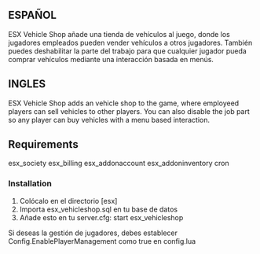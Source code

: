 ## ESPAÑOL
ESX Vehicle Shop añade una tienda de vehículos al juego, donde los jugadores empleados pueden vender vehículos a otros jugadores. También puedes deshabilitar la parte del trabajo para que cualquier jugador pueda comprar vehículos mediante una interacción basada en menús.

## INGLES
ESX Vehicle Shop adds an vehicle shop to the game, where employeed players can sell vehicles to other players. You can also disable the job part so any player can buy vehicles with a menu based interaction.


## Requirements

esx_society
esx_billing
esx_addonaccount
esx_addoninventory
cron

### Installation

1. Colócalo en el directorio [esx]
2. Importa esx_vehicleshop.sql en tu base de datos
3. Añade esto en tu server.cfg: start esx_vehicleshop

Si deseas la gestión de jugadores, debes establecer Config.EnablePlayerManagement como true en config.lua
